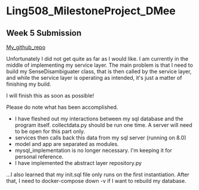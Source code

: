 # Ling508_MilestoneProject_DMee

## Week 5 Submission

[My_github_repo](https://github.com/dlmee/Ling508_MilestoneProject_DMee)

Unfortunately I did not get quite as far as I would like. I am currently in the middle of implementing my service layer.
The main problem is that I need to build my SenseDisambiguater class, that is then called by the service layer, and while the service layer is operating as intended, it's just a matter of finishing my build. 

I will finish this as soon as possible! 

Please do note what has been accomplished. 
* I have fleshed out my interactions between my sql database and the program itself. collectdata.py should be run one time. A server will need to be open for this part only.
* services then calls back this data from my sql server (running on 8.0)
* model and app are separated as modules. 
* mysql_implementation is no longer necessary. I'm keeping it for personal reference. 
* I have implemented the abstract layer repository.py

...I also learned that my init.sql file only runs on the first instantiation. After that, I need to docker-compose down -v if I want to rebuild my database.




